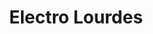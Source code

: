 ---
title: "Electro Lourdes"
url: /ciudad-autonoma-de-buenos-aires/electro-lourdes/
shop: eléctrico
---